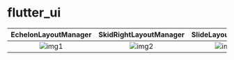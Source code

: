 # flutter_ui

| EchelonLayoutManager | SkidRightLayoutManager | SlideLayoutManager |
| :----: | :---:| :---:|
|![img1](https://github.com/DingMouRen/flutter_ui/blob/master/assets/screenShot/page1.gif) | ![img2](https://github.com/DingMouRen/flutter_ui/blob/master/assets/screenShot/page1.gif)| ![img3](https://github.com/DingMouRen/flutter_ui/blob/master/assets/screenShot/page1.gif)|

